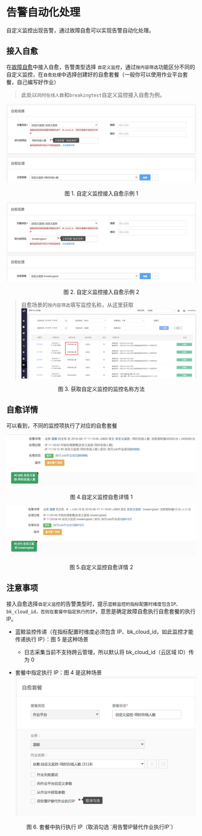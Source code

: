 # 告警自动化处理

自定义监控出现告警，通过故障自愈可以实现告警自动化处理。

## 接入自愈

在[故障自愈](http://docs.bk.tencent.com/product_white_paper/fta/)中接入自愈，告警类型选择 `自定义监控`，通过`按内容筛选`功能区分不同的自定义监控，在`自愈处理`中选择创建好的自愈套餐（一般你可以使用作业平台套餐，自己编写好作业）

> 此处以`同时在线人数`和`breakingtest`自定义监控接入自愈为例。

![-w2020](../../assets/15371569255649.jpg)
<center>图 1. 自定义监控接入自愈示例 1</center>

![-w2020](../../assets/15371568683111.jpg)
<center>图 2. 自定义监控接入自愈示例 2</center>

> 自愈场景的`按内容筛选`填写监控名称，从这里获取
![-w2020](../../assets/15371616525603.jpg)
<center>图 3. 获取自定义监控的监控名称方法</center>

## 自愈详情

可以看到，不同的监控项执行了对应的自愈套餐

![-w2020](../../assets/15371566583825.jpg)
<center>图 4.自定义监控自愈详情 1</center>

![-w2020](../../assets/15371566918617.jpg)
<center>图 5.自定义监控自愈详情 2</center>

## 注意事项

接入自愈选择`自定义监控`的告警类型时，提示`蓝鲸监控的指标配置时维度包含IP、bk_cloud_id，否则在套餐中指定执行的IP`，意思是确定故障自愈执行自愈套餐的执行 IP。

- 蓝鲸监控传递（在指标配置时维度必须包含 IP、bk_cloud_id，如此监控才能传递执行 IP）：图 5 是这种场景
    - 日志采集当前不支持跨云管理，所以默认将 bk_cloud_id（云区域 ID）传为 0

- 套餐中指定执行 IP：图 4 是这种场景
![-w721](../../assets/15371617303402.jpg)
<center>图 6. 套餐中执行执行 IP（取消勾选 `用告警IP替代作业执行IP`）</center>

